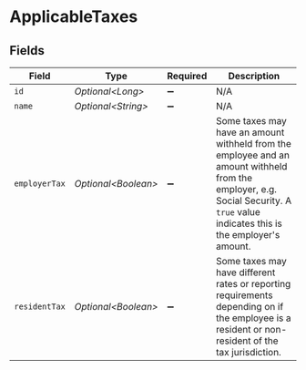 # ApplicableTaxes


## Fields

| Field                                                                                                                                                                            | Type                                                                                                                                                                             | Required                                                                                                                                                                         | Description                                                                                                                                                                      |
| -------------------------------------------------------------------------------------------------------------------------------------------------------------------------------- | -------------------------------------------------------------------------------------------------------------------------------------------------------------------------------- | -------------------------------------------------------------------------------------------------------------------------------------------------------------------------------- | -------------------------------------------------------------------------------------------------------------------------------------------------------------------------------- |
| `id`                                                                                                                                                                             | *Optional\<Long>*                                                                                                                                                                | :heavy_minus_sign:                                                                                                                                                               | N/A                                                                                                                                                                              |
| `name`                                                                                                                                                                           | *Optional\<String>*                                                                                                                                                              | :heavy_minus_sign:                                                                                                                                                               | N/A                                                                                                                                                                              |
| `employerTax`                                                                                                                                                                    | *Optional\<Boolean>*                                                                                                                                                             | :heavy_minus_sign:                                                                                                                                                               | Some taxes may have an amount withheld from the employee and an amount withheld from the employer, e.g. Social Security. A `true` value indicates this is the employer's amount. |
| `residentTax`                                                                                                                                                                    | *Optional\<Boolean>*                                                                                                                                                             | :heavy_minus_sign:                                                                                                                                                               | Some taxes may have different rates or reporting requirements depending on if the employee is a resident or non-resident of the tax jurisdiction.                                |